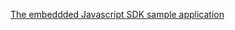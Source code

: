 [The embeddded Javascript SDK sample application ](https://github.com/okta/okta-auth-js/tree/master/samples/generated/express-embedded-auth-with-sdk)

